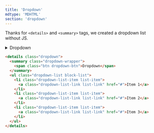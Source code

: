 ```yaml
---
title: 'Dropdown'
mdtype: 'MDHTML'
section: 'dropdown'
---
```


Thanks for `<details>` and `<summary>` tags, we created a dropdown list without JS.

<div class="gra-s-wrapper">
  <details class="dropdown">
    <summary class="dropdown-wrapper">
      <span class="btn dropdown-btn">Dropdown</span>
    </summary>
    <ul class="dropdown-list block-list">
      <li class="dropdown-list-item list-item">
        <a class="dropdown-list-link list-link" href="#">Item 1</a>
      </li>
      <li class="dropdown-list-item list-item">
        <a class="dropdown-list-link list-link" href="#">Item 2</a>
      </li>
      <li class="dropdown-list-item list-item">
        <a class="dropdown-list-link list-link" href="#">Item 3</a>
      </li>
    </ul>
  </details>
</div>

```html
<details class="dropdown">
  <summary class="dropdown-wrapper">
    <span class="btn dropdown-btn">Dropdown</span>
  </summary>
  <ul class="dropdown-list block-list">
    <li class="dropdown-list-item list-item">
      <a class="dropdown-list-link list-link" href="#">Item 1</a>
    </li>
    <li class="dropdown-list-item list-item">
      <a class="dropdown-list-link list-link" href="#">Item 2</a>
    </li>
    <li class="dropdown-list-item list-item">
      <a class="dropdown-list-link list-link" href="#">Item 3</a>
    </li>
  </ul>
</details>
```